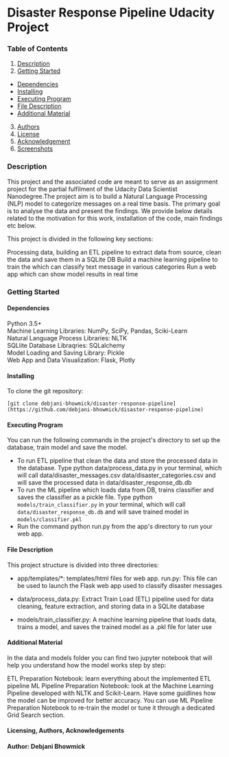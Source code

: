 # Disaster Response Pipeline Udacity Project

### Table of Contents
1. [Description](Description)
2. [Getting Started](Getting_Started)
  * [Dependencies](Dependencies)
  * [Installing](Installing)
  * [Executing Program](Executing_Program)
  * [File Description](File_Description)
  * [Additional Material](Additional_Material)
3. [Authors](Authors)
4. [License](License)
5. [Acknowledgement](Acknowledgement)
6. [Screenshots](Screenshots)

### Description <a name="Description"></a>
This project and the associated code are meant to serve as an assignment project for the partial fulfilment of the Udacity Data Scientist Nanodegree.The project aim is to build a Natural Language Processing (NLP) model to categorize messages on a real time basis. The primary goal is to analyse the data and present the findings. We provide below details related to the motivation for this work, installation of the code, main findings etc below.

This project is divided in the following key sections:

Processing data, building an ETL pipeline to extract data from source, clean the data and save them in a SQLite DB
Build a machine learning pipeline to train the which can classify text message in various categories
Run a web app which can show model results in real time

### Getting Started <a name="Getting_Started"></a>

#### Dependencies <a name=" Dependencies"></a>
Python 3.5+ <br>
Machine Learning Libraries: NumPy, SciPy, Pandas, Sciki-Learn <br>
Natural Language Process Libraries: NLTK <br>
SQLlite Database Libraqries: SQLalchemy <br>
Model Loading and Saving Library: Pickle <br>
Web App and Data Visualization: Flask, Plotly <br>

#### Installing <a name="Installing"></a>
To clone the git repository:

```[git clone debjani-bhowmick/disaster-response-pipeline](https://github.com/debjani-bhowmick/disaster-response-pipeline)```

#### Executing Program <a name="Executing_Program"></a>
You can run the following commands in the project's directory to set up the database, train model and save the model.

* To run ETL pipeline that clean the data and store the processed data in the database. Type python data/process_data.py in your terminal, which will call data/disaster_messages.csv data/disaster_categories.csv and will save the processed data in  data/disaster_response_db.db
* To run the ML pipeline which loads data from DB, trains classifier and saves the classifier as a pickle file. Type python `models/train_classifier.py` in your terminal, which will call `data/disaster_response_db.db`  and will save trained model in `models/classifier.pkl`
* Run the command python run.py from the app's directory to run your web app.

#### File Description <a name=" File_Description"></a>
This project structure is divided into three directories:

* app/templates/*: templates/html files for web app.  run.py: This file can be used to launch the Flask web app used to classify disaster messages

* data/process_data.py: Extract Train Load (ETL) pipeline used for data cleaning, feature extraction, and storing data in a SQLite database

* models/train_classifier.py: A machine learning pipeline that loads data, trains a model, and saves the trained model as a .pkl file for later use


#### Additional Material <a name=" Additional_Material"></a>
In the data and models folder you can find two jupyter notebook that will help you understand how the model works step by step:

ETL Preparation Notebook: learn everything about the implemented ETL pipeline
ML Pipeline Preparation Notebook: look at the Machine Learning Pipeline developed with NLTK and Scikit-Learn. Have some guidlines how the model can be improved for better accuracy.
You can use ML Pipeline Preparation Notebook to re-train the model or tune it through a dedicated Grid Search section.


#### Licensing, Authors, Acknowledgements <a name=" Licensing, Authors, Acknowledgements"></a>
#### Author: Debjani Bhowmick
